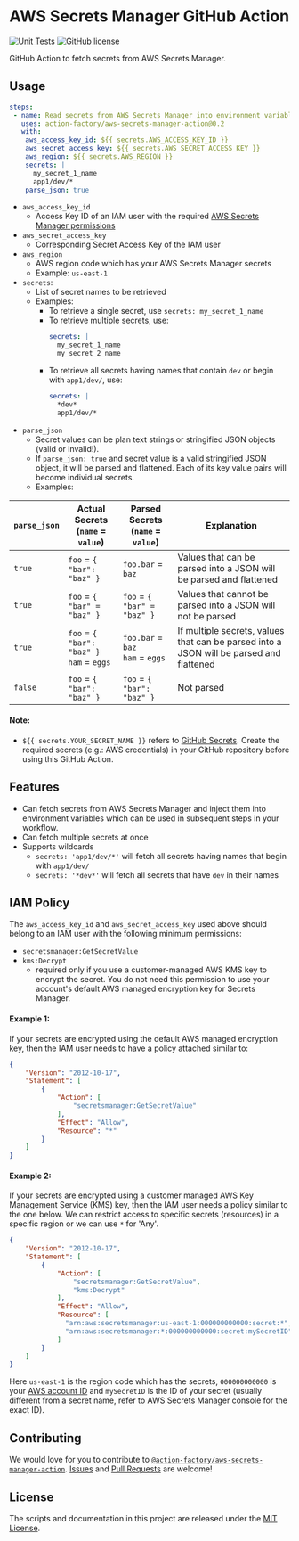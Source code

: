# AWS Secrets Manager GitHub Action
[![Unit Tests](https://github.com/action-factory/aws-secrets-manager-action/workflows/Unit%20Tests/badge.svg?branch=master)](https://github.com/action-factory/aws-secrets-manager-action/actions?query=workflow%3A%22Unit+Tests%22)
[![GitHub license](https://img.shields.io/badge/license-MIT-blue.svg)](https://github.com/action-factory/aws-secrets-manager-action/blob/master/LICENSE)

GitHub Action to fetch secrets from AWS Secrets Manager. 

## Usage
```yaml
steps:
 - name: Read secrets from AWS Secrets Manager into environment variables
   uses: action-factory/aws-secrets-manager-action@0.2
   with:
    aws_access_key_id: ${{ secrets.AWS_ACCESS_KEY_ID }}
    aws_secret_access_key: ${{ secrets.AWS_SECRET_ACCESS_KEY }}
    aws_region: ${{ secrets.AWS_REGION }}
    secrets: |
      my_secret_1_name
      app1/dev/*
    parse_json: true
```
- `aws_access_key_id`
  - Access Key ID of an IAM user with the required [AWS Secrets Manager permissions](#iam-policy)
- `aws_secret_access_key`
  - Corresponding Secret Access Key of the IAM user
- `aws_region`
  - AWS region code which has your AWS Secrets Manager secrets 
  - Example: `us-east-1`
- `secrets`: 
  - List of secret names to be retrieved
  - Examples:
    - To retrieve a single secret, use `secrets: my_secret_1_name`
    - To retrieve multiple secrets, use: 
      ```yaml
      secrets: |
        my_secret_1_name
        my_secret_2_name
      ```
    - To retrieve all secrets having names that contain `dev` or begin with `app1/dev/`, use:
      ```yaml
      secrets: |
        *dev*
        app1/dev/*
      ```
- `parse_json`
  - Secret values can be plan text strings or stringified JSON objects (valid or invalid!).
  - If `parse_json: true` and secret value is a valid stringified JSON object, it will be parsed and flattened. Each of its key value pairs will become individual secrets.
  - Examples: 

| `parse_json` | Actual Secrets<br>(`name` = `value`)         | Parsed Secrets<br>(`name` = `value`) | Explanation                                                                             |
|--------------|----------------------------------------------|--------------------------------------|-----------------------------------------------------------------------------------------|
| `true`       | `foo` = `{ "bar": "baz" }`                   | `foo.bar` = `baz`                    | Values that can be parsed into a JSON will be parsed and flattened                      |
| `true`       | `foo` = `{ "bar" = "baz" }`                  | `foo` = `{ "bar" = "baz" }`          | Values that cannot be parsed into a JSON will not be parsed                             |
| `true`       | `foo` = `{ "bar": "baz" }`<br>`ham` = `eggs` | `foo.bar` = `baz` <br>`ham` = `eggs` | If multiple secrets, values that can be parsed into a JSON will be parsed and flattened |
| `false`      | `foo` = `{ "bar": "baz" }`                   | `foo` = `{ "bar": "baz" }`           | Not parsed                                                                              |

#### Note:
- `${{ secrets.YOUR_SECRET_NAME }}` refers to [GitHub Secrets](https://help.github.com/en/actions/configuring-and-managing-workflows/creating-and-storing-encrypted-secrets). Create the required secrets (e.g.: AWS credentials) in your GitHub repository before using this GitHub Action.

## Features
- Can fetch secrets from AWS Secrets Manager and inject them into environment variables which can be used in subsequent steps in your workflow. 
- Can fetch multiple secrets at once
- Supports wildcards
  - `secrets: 'app1/dev/*'` will fetch all secrets having names that begin with `app1/dev/`
  - `secrets: '*dev*'` will fetch all secrets that have `dev` in their names

## IAM Policy
The `aws_access_key_id` and `aws_secret_access_key` used above should belong to an IAM user with the following minimum permissions:
- `secretsmanager:GetSecretValue`
- `kms:Decrypt`
  - required only if you use a customer-managed AWS KMS key to encrypt the secret. You do not need this permission to use your account's default AWS managed encryption key for Secrets Manager.

#### Example 1:
 If your secrets are encrypted using the default AWS managed encryption key, then the IAM user needs to have a policy attached similar to:
```json
{
    "Version": "2012-10-17",
    "Statement": [
        {
            "Action": [
                "secretsmanager:GetSecretValue"
            ],
            "Effect": "Allow",
            "Resource": "*"
        }
    ]
}
```

#### Example 2:
 If your secrets are encrypted using a customer managed AWS Key Management Service (KMS) key, then the IAM user needs a policy similar to the one below. We can restrict access to specific secrets (resources) in a specific region or we can use `*` for 'Any'.
```json
{
    "Version": "2012-10-17",
    "Statement": [
        {
            "Action": [
                "secretsmanager:GetSecretValue",
                "kms:Decrypt"
            ],
            "Effect": "Allow",
            "Resource": [
              "arn:aws:secretsmanager:us-east-1:000000000000:secret:*",
              "arn:aws:secretsmanager:*:000000000000:secret:mySecretID"
            ]
        }
    ]
}
```
Here `us-east-1` is the region code which has the secrets, `000000000000` is your [AWS account ID](https://console.aws.amazon.com/billing/home?#/account) and `mySecretID` is the ID of your secret (usually different from a secret name, refer to AWS Secrets Manager console for the exact ID).

## Contributing
We would love for you to contribute to [`@action-factory/aws-secrets-manager-action`](https://github.com/action-factory/aws-secrets-manager-action). [Issues](https://github.com/action-factory/aws-secrets-manager-action/issues) and [Pull Requests](https://github.com/action-factory/aws-secrets-manager-action/pulls) are welcome!

## License
The scripts and documentation in this project are released under the [MIT License](https://github.com/action-factory/aws-secrets-manager-action/blob/master/LICENSE).